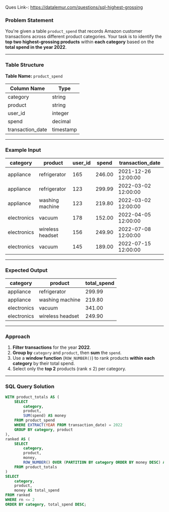 Ques Link-: https://datalemur.com/questions/sql-highest-grossing


###  Problem Statement

You're given a table `product_spend` that records Amazon customer transactions across different product categories. Your task is to identify the **top two highest-grossing products** within **each category** based on the **total spend in the year 2022**.

---

### Table Structure

**Table Name:** `product_spend`

| Column Name       | Type      |
|-------------------|-----------|
| category          | string    |
| product           | string    |
| user_id           | integer   |
| spend             | decimal   |
| transaction_date  | timestamp |

---

###  Example Input

| category    | product          | user_id | spend  | transaction_date       |
|-------------|------------------|---------|--------|------------------------|
| appliance   | refrigerator      | 165     | 246.00 | 2021-12-26 12:00:00    |
| appliance   | refrigerator      | 123     | 299.99 | 2022-03-02 12:00:00    |
| appliance   | washing machine   | 123     | 219.80 | 2022-03-02 12:00:00    |
| electronics | vacuum            | 178     | 152.00 | 2022-04-05 12:00:00    |
| electronics | wireless headset  | 156     | 249.90 | 2022-07-08 12:00:00    |
| electronics | vacuum            | 145     | 189.00 | 2022-07-15 12:00:00    |

---

###  Expected Output

| category    | product          | total_spend |
|-------------|------------------|-------------|
| appliance   | refrigerator      | 299.99      |
| appliance   | washing machine   | 219.80      |
| electronics | vacuum            | 341.00      |
| electronics | wireless headset  | 249.90      |

---

### Approach

1. **Filter transactions** for the year **2022**.
2. **Group by** `category` and `product`, then **sum** the `spend`.
3. Use a **window function** (`ROW_NUMBER()`) to rank products **within each category** by their total spend.
4. Select only the **top 2** products (rank ≤ 2) per category.

---

###  SQL Query Solution

```sql
WITH product_totals AS (
    SELECT 
        category, 
        product, 
        SUM(spend) AS money
    FROM product_spend
    WHERE EXTRACT(YEAR FROM transaction_date) = 2022
    GROUP BY category, product
),
ranked AS (
    SELECT 
        category, 
        product, 
        money,
        ROW_NUMBER() OVER (PARTITION BY category ORDER BY money DESC) AS rn
    FROM product_totals
)
SELECT 
    category, 
    product, 
    money AS total_spend
FROM ranked
WHERE rn <= 2
ORDER BY category, total_spend DESC;
